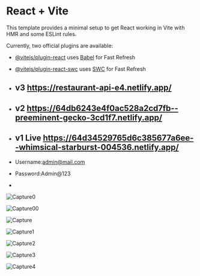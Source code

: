 # React + Vite

This template provides a minimal setup to get React working in Vite with HMR and some ESLint rules.

Currently, two official plugins are available:

- [@vitejs/plugin-react](https://github.com/vitejs/vite-plugin-react/blob/main/packages/plugin-react/README.md) uses [Babel](https://babeljs.io/) for Fast Refresh
- [@vitejs/plugin-react-swc](https://github.com/vitejs/vite-plugin-react-swc) uses [SWC](https://swc.rs/) for Fast Refresh
- ## v3 https://restaurant-api-e4.netlify.app/
- ## v2 https://64db6243e4f0ac528a2cd7fb--preeminent-gecko-3cd1f7.netlify.app/
- ## v1 Live https://64d34529765d6c385677a6ee--whimsical-starburst-004536.netlify.app/

- Username:admin@mail.com
- Password:Admin@123
-
![Capture0](https://github.com/dipamitro/React-All-Project/assets/99094848/e882e290-cdd8-4666-b3a3-f3e651bd0120)

![Capture00](https://github.com/dipamitro/React-All-Project/assets/99094848/4002d544-8b29-4d7e-bd08-fffbd162c102)

![Capture](https://github.com/dipamitro/React-All-Project/assets/99094848/c3092518-e442-4a53-abe2-350be81f4407)

![Capture1](https://github.com/dipamitro/React-All-Project/assets/99094848/a60882a4-4e46-4d30-bdaa-a1558ebd55d8)

![Capture2](https://github.com/dipamitro/React-All-Project/assets/99094848/972e3a34-b6c9-4bf3-be39-c53b40861afb)

![Capture3](https://github.com/dipamitro/React-All-Project/assets/99094848/b23d86c6-109c-4cf1-956d-25b8b677bf02)

![Capture4](https://github.com/dipamitro/React-All-Project/assets/99094848/b0612b72-a4fe-4b3b-b673-b3e0540c7666)
